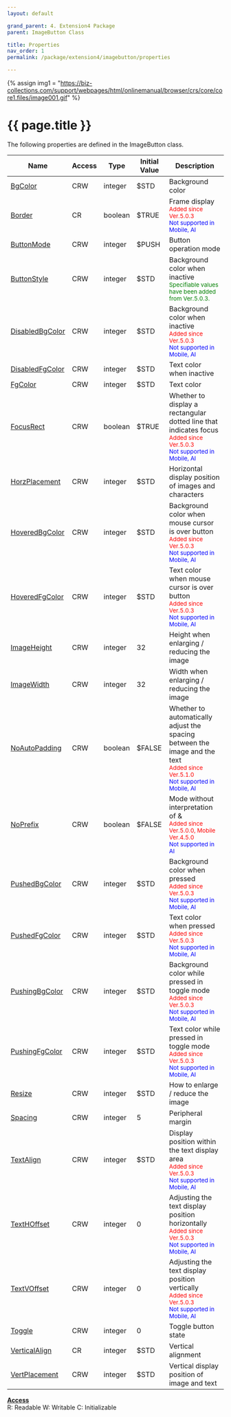 ```yaml
---
layout: default

grand_parent: 4. Extension4 Package
parent: ImageButton Class

title: Properties
nav_order: 1
permalink: /package/extension4/imagebutton/properties

---
```

{% assign img1 = "https://biz-collections.com/support/webpages/html/onlinemanual/browser/crs/core/core1.files/image001.gif" %}


# {{ page.title }}

The following properties are defined in the ImageButton class.

|Name       | Access | Type   | Initial Value | Description   |
|----------	|--------|--------|---------------|---------|
|[BgColor](/package/extension4/imagebutton/properties/bgcolor) | CRW | integer | $STD |Background color  |
|[Border](/package/extension4/imagebutton/properties/border) | CR | boolean | $TRUE |Frame display <br><small><span style="color:red">Added since Ver.5.0.3</span></small><br><small><span style="color:blue">Not supported in Mobile, AI</span></small> |
|[ButtonMode](/package/extension4/imagebutton/properties/buttonmode) | CRW | integer | $PUSH | Button operation mode  |
|[ButtonStyle](/package/extension4/imagebutton/properties/buttonstyle) | CRW | integer | $STD | Background color when inactive <br><small><span style="color:green">Specifiable values have been added from Ver.5.0.3.</span></small> |
|[DisabledBgColor](/package/extension4/imagebutton/properties/disabledbgcolor) | CRW | integer | $STD | Background color when inactive<br><small><span style="color:red">Added since Ver.5.0.3</span></small><br><small><span style="color:blue">Not supported in Mobile, AI</span></small>  |
|[DisabledFgColor](/package/extension4/imagebutton/properties/disabledfgcolor) | CRW | integer | $STD |Text color when inactive  |
|[FgColor](/package/extension4/imagebutton/properties/fgcolor) | CRW | integer | $STD | Text color |
|[FocusRect](/package/extension4/imagebutton/properties/focusrect) | CRW | boolean | $TRUE | Whether to display a rectangular dotted line that indicates focus <br><small><span style="color:red">Added since Ver.5.0.3</span></small><br><small><span style="color:blue">Not supported in Mobile, AI</span></small>|
|[HorzPlacement](/package/extension4/imagebutton/properties/horzplacement) | CRW | integer | $STD | Horizontal display position of images and characters |
|[HoveredBgColor](/package/extension4/imagebutton/properties/hoveredbgcolor) | CRW | integer | $STD | Background color when mouse cursor is over button <br><small><span style="color:red">Added since Ver.5.0.3</span></small><br><small><span style="color:blue">Not supported in Mobile, AI</span></small> |
|[HoveredFgColor](/package/extension4/imagebutton/properties/hoveredfgcolor) | CRW | integer | $STD |Text color when mouse cursor is over button <br><small><span style="color:red">Added since Ver.5.0.3</span></small><br><small><span style="color:blue">Not supported in Mobile, AI</span></small>|
|[ImageHeight](/package/extension4/imagebutton/properties/imageheight) | CRW | integer | 32 |Height when enlarging / reducing the image  |
|[ImageWidth](/package/extension4/imagebutton/properties/imagewidth) | CRW | integer | 32 |Width when enlarging / reducing the image  |
|[NoAutoPadding](/package/extension4/imagebutton/properties/noautopadding) | CRW | boolean | $FALSE |Whether to automatically adjust the spacing between the image and the text <br><small><span style="color:red">Added since Ver.5.1.0</span></small><br><small><span style="color:blue">Not supported in Mobile, AI</span></small> |
|[NoPrefix](/package/extension4/imagebutton/properties/noprefix) | CRW | boolean | $FALSE | Mode without interpretation of &  <br><small><span style="color:red">Added since Ver.5.0.0, Mobile Ver.4.5.0</span></small><br><small><span style="color:blue">Not supported in AI</span></small>|
|[PushedBgColor](/package/extension4/imagebutton/properties/pushedbgcolor) | CRW | integer | $STD | Background color when pressed <br><small><span style="color:red">Added since Ver.5.0.3</span></small><br><small><span style="color:blue">Not supported in Mobile, AI</span></small>|
|[PushedFgColor](/package/extension4/imagebutton/properties/pushedfgcolor) | CRW | integer | $STD |Text color when pressed <br><small><span style="color:red">Added since Ver.5.0.3</span></small><br><small><span style="color:blue">Not supported in Mobile, AI</span></small> |
|[PushingBgColor](/package/extension4/imagebutton/properties/pushingbgcolor) | CRW | integer | $STD |Background color while pressed in toggle mode <br><small><span style="color:red">Added since Ver.5.0.3</span></small><br><small><span style="color:blue">Not supported in Mobile, AI</span></small>|
|[PushingFgColor](/package/extension4/imagebutton/properties/pushingfgcolor) | CRW | integer | $STD | Text color while pressed in toggle mode <br><small><span style="color:red">Added since Ver.5.0.3</span></small><br><small><span style="color:blue">Not supported in Mobile, AI</span></small> |
|[Resize](/package/extension4/imagebutton/properties/resize) | CRW | integer | $STD | How to enlarge / reduce the image |
|[Spacing](/package/extension4/imagebutton/properties/spacing) | CRW | integer | 5 | Peripheral margin |
|[TextAlign](/package/extension4/imagebutton/properties/textalign) | CRW | integer | $STD | Display position within the text display area <br><small><span style="color:red">Added since Ver.5.0.3</span></small><br><small><span style="color:blue">Not supported in Mobile, AI</span></small>|
|[TextHOffset](/package/extension4/imagebutton/properties/texthoffset) | CRW | integer | 0 |Adjusting the text display position horizontally <br><small><span style="color:red">Added since Ver.5.0.3</span></small><br><small><span style="color:blue">Not supported in Mobile, AI</span></small> |
|[TextVOffset](/package/extension4/imagebutton/properties/textvoffset) | CRW | integer | 0 | Adjusting the text display position vertically <br><small><span style="color:red">Added since Ver.5.0.3</span></small><br><small><span style="color:blue">Not supported in Mobile, AI</span></small>|
|[Toggle](/package/extension4/imagebutton/properties/toggle) | CRW | integer | 0 |Toggle button state  |
|[VerticalAlign](/package/extension4/imagebutton/properties/verticalalign) | CR | integer | $STD | Vertical alignment |
|[VertPlacement](/package/extension4/imagebutton/properties/vertplacement) | CRW | integer | $STD |Vertical display position of image and text  |

<u><b>Access</b></u><br>
R: Readable
W: Writable
C: Initializable